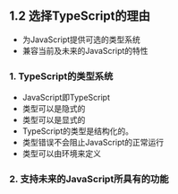 ## 1.2 选择TypeScript的理由

- 为JavaScript提供可选的类型系统
- 兼容当前及未来的JavaScript的特性

### 1. TypeScript的类型系统

- JavaScript即TypeScript
- 类型可以是隐式的
- 类型可以是显式的
- TypeScript的类型是结构化的。
- 类型错误不会阻止JavaScript的正常运行
- 类型可以由环境来定义

### 2. 支持未来的JavaScript所具有的功能

